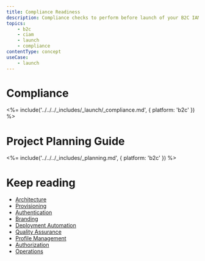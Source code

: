```yaml
---
title: Compliance Readiness
description: Compliance checks to perform before launch of your B2C IAM implementation.
topics:
    - b2c
    - ciam
    - launch
    - compliance
contentType: concept
useCase:
    - launch
---
```


# Compliance

<%= include('../../../_includes/_launch/_compliance.md', { platform: 'b2c' }) %>

# Project Planning Guide

<%= include('../../../_includes/_planning.md', { platform: 'b2c' }) %>

# Keep reading

* [Architecture](/architecture-scenarios/implementation/b2c/b2c-architecture)
* [Provisioning](/architecture-scenarios/implementation/b2c/b2c-provisioning)
* [Authentication](/architecture-scenarios/implementation/b2c/b2c-authentication)
* [Branding](/architecture-scenarios/implementation/b2c/b2c-branding)
* [Deployment Automation](/architecture-scenarios/implementation/b2c/b2c-deployment)
* [Quality Assurance](/architecture-scenarios/implementation/b2c/b2c-qa)
* [Profile Management](/architecture-scenarios/implementation/b2c/b2c-profile-mgmt)
* [Authorization](/architecture-scenarios/implementation/b2c/b2c-authorization)
* [Operations](/architecture-scenarios/implementation/b2c/b2c-operations)
